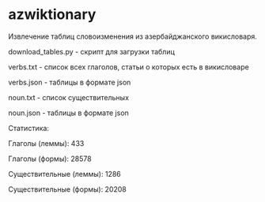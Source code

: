 # azwiktionary
Извлечение таблиц словоизменения из азербайджанского викисловаря.

download_tables.py - скрипт для загрузки таблиц
  
verbs.txt - список всех глаголов, статьи о которых есть в викисловаре

verbs.json - таблицы в формате json
  
noun.txt - список существительных
  
noun.json - таблицы в формате json

Статистика:

Глаголы (леммы): 433

Глаголы (формы): 28578

Существительные (леммы): 1286

Существительные (формы): 20208
